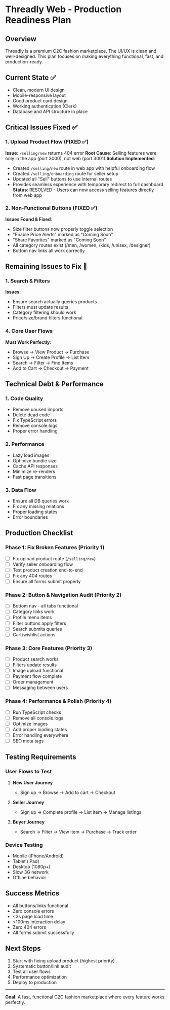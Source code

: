 # Threadly Web - Production Readiness Plan

## Overview
Threadly is a premium C2C fashion marketplace. The UI/UX is clean and well-designed. This plan focuses on making everything functional, fast, and production-ready.

## Current State ✅
- Clean, modern UI design
- Mobile-responsive layout
- Good product card design
- Working authentication (Clerk)
- Database and API structure in place

## Critical Issues Fixed ✅

### 1. Upload Product Flow (FIXED ✅)
**Issue**: `/selling/new` returns 404 error
**Root Cause**: Selling features were only in the app (port 3000), not web (port 3001)
**Solution Implemented**: 
- Created `/selling/new` route in web app with helpful onboarding flow
- Created `/selling/onboarding` route for seller setup
- Updated all "Sell" buttons to use internal routes
- Provides seamless experience with temporary redirect to full dashboard
**Status**: RESOLVED - Users can now access selling features directly from web app

### 2. Non-Functional Buttons (FIXED ✅)
**Issues Found & Fixed**:
- Size filter buttons now properly toggle selection
- "Enable Price Alerts" marked as "Coming Soon"
- "Share Favorites" marked as "Coming Soon"
- All category routes exist (/men, /women, /kids, /unisex, /designer)
- Bottom nav links all work correctly

## Remaining Issues to Fix 🚨

### 1. Search & Filters
**Issues**:
- Ensure search actually queries products
- Filters must update results
- Category filtering should work
- Price/size/brand filters functional

### 4. Core User Flows
**Must Work Perfectly**:
- Browse → View Product → Purchase
- Sign Up → Create Profile → List Item
- Search → Filter → Find Items
- Add to Cart → Checkout → Payment

## Technical Debt & Performance

### 1. Code Quality
- Remove unused imports
- Delete dead code
- Fix TypeScript errors
- Remove console.logs
- Proper error handling

### 2. Performance
- Lazy load images
- Optimize bundle size
- Cache API responses
- Minimize re-renders
- Fast page transitions

### 3. Data Flow
- Ensure all DB queries work
- Fix any missing relations
- Proper loading states
- Error boundaries

## Production Checklist

### Phase 1: Fix Broken Features (Priority 1)
- [ ] Fix upload product route (`/selling/new`)
- [ ] Verify seller onboarding flow
- [ ] Test product creation end-to-end
- [ ] Fix any 404 routes
- [ ] Ensure all forms submit properly

### Phase 2: Button & Navigation Audit (Priority 2)
- [ ] Bottom nav - all tabs functional
- [ ] Category links work
- [ ] Profile menu items
- [ ] Filter buttons apply filters
- [ ] Search submits queries
- [ ] Cart/wishlist actions

### Phase 3: Core Features (Priority 3)
- [ ] Product search works
- [ ] Filters update results
- [ ] Image upload functional
- [ ] Payment flow complete
- [ ] Order management
- [ ] Messaging between users

### Phase 4: Performance & Polish (Priority 4)
- [ ] Run TypeScript checks
- [ ] Remove all console.logs
- [ ] Optimize images
- [ ] Add proper loading states
- [ ] Error handling everywhere
- [ ] SEO meta tags

## Testing Requirements

### User Flows to Test
1. **New User Journey**
   - Sign up → Browse → Add to cart → Checkout

2. **Seller Journey**
   - Sign up → Complete profile → List item → Manage listings

3. **Buyer Journey**
   - Search → Filter → View item → Purchase → Track order

### Device Testing
- Mobile (iPhone/Android)
- Tablet (iPad)
- Desktop (1080p+)
- Slow 3G network
- Offline behavior

## Success Metrics
- All buttons/links functional
- Zero console errors
- <3s page load time
- <100ms interaction delay
- Zero 404 errors
- All forms submit successfully

## Next Steps
1. Start with fixing upload product (highest priority)
2. Systematic button/link audit
3. Test all user flows
4. Performance optimization
5. Deploy to production

---

**Goal**: A fast, functional C2C fashion marketplace where every feature works perfectly.